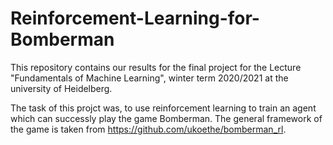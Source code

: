 # Reinforcement-Learning-for-Bomberman

This repository contains our results for the final project for the Lecture "Fundamentals of Machine Learning", winter term 2020/2021 at the university of Heidelberg.

The task of this projct was, to use reinforcement learning to train an agent which can successly play the game Bomberman. The general framework of the game is taken from https://github.com/ukoethe/bomberman_rl.
